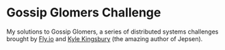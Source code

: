 # Gossip Glomers Challenge

My solutions to Gossip Glomers, a series of distributed systems challenges brought by [Fly.io](https://fly.io/) and [Kyle Kingsbury](https://aphyr.com/about) (the amazing author of Jepsen).